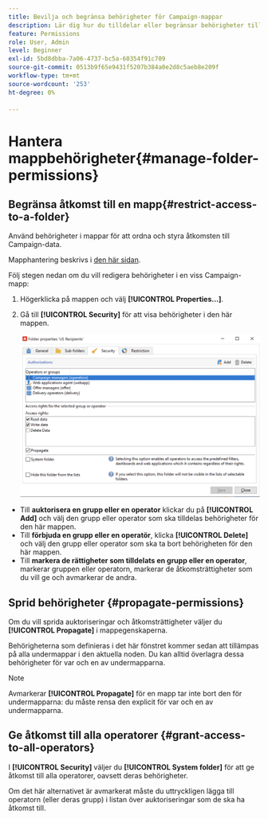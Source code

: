 ```yaml
---
title: Bevilja och begränsa behörigheter för Campaign-mappar
description: Lär dig hur du tilldelar eller begränsar behörigheter till mappar
feature: Permissions
role: User, Admin
level: Beginner
exl-id: 5bd8dbba-7a06-4737-bc5a-60354f91c709
source-git-commit: 0513b9f65e9431f5207b384a0e2d8c5aeb8e209f
workflow-type: tm+mt
source-wordcount: '253'
ht-degree: 0%

---
```


# Hantera mappbehörigheter{#manage-folder-permissions}

## Begränsa åtkomst till en mapp{#restrict-access-to-a-folder}

Använd behörigheter i mappar för att ordna och styra åtkomsten till Campaign-data.

Mapphantering beskrivs i [den här sidan](../audiences/folders-and-views.md).

Följ stegen nedan om du vill redigera behörigheter i en viss Campaign-mapp:

1. Högerklicka på mappen och välj **[!UICONTROL Properties...]**.
1. Gå till **[!UICONTROL Security]** för att visa behörigheter i den här mappen.

   ![](assets/folder-permissions.png)

* Till **auktorisera en grupp eller en operator** klickar du på **[!UICONTROL Add]** och välj den grupp eller operator som ska tilldelas behörigheter för den här mappen.
* Till **förbjuda en grupp eller en operatör**, klicka **[!UICONTROL Delete]** och välj den grupp eller operator som ska ta bort behörigheten för den här mappen.
* Till **markera de rättigheter som tilldelats en grupp eller en operator**, markerar gruppen eller operatorn, markerar de åtkomsträttigheter som du vill ge och avmarkerar de andra.

## Sprid behörigheter {#propagate-permissions}

Om du vill sprida auktoriseringar och åtkomsträttigheter väljer du **[!UICONTROL Propagate]** i mappegenskaperna.

Behörigheterna som definieras i det här fönstret kommer sedan att tillämpas på alla undermappar i den aktuella noden. Du kan alltid överlagra dessa behörigheter för var och en av undermapparna.

>[!NOTE]
>
>Avmarkerar **[!UICONTROL Propagate]** för en mapp tar inte bort den för undermapparna: du måste rensa den explicit för var och en av undermapparna.

## Ge åtkomst till alla operatorer {#grant-access-to-all-operators}

I **[!UICONTROL Security]** väljer du **[!UICONTROL System folder]** för att ge åtkomst till alla operatorer, oavsett deras behörigheter.

Om det här alternativet är avmarkerat måste du uttryckligen lägga till operatorn (eller deras grupp) i listan över auktoriseringar som de ska ha åtkomst till.
